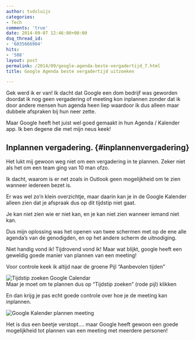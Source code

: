 ```yaml
---
author: tvdsluijs
categories:
- Tech
comments: 'true'
date: 2014-09-07 12:46:00+00:00
dsq_thread_id:
- '6035666904'
hits:
- '588'
layout: post
permalink: /2014/09/google-agenda-beste-vergadertijd_7.html
title: Google Agenda beste vergadertijd uitzoeken

---
```

Gek werd ik er van! Ik dacht dat Google een dom bedrijf was geworden doordat ik nog geen vergadering of meeting kon inplannen zonder dat ik door andere mensen hun agenda heen liep waardoor ik dus alleen maar dubbele afspraken bij hun neer zette.

Maar Google heeft het juist wel goed gemaakt in hun Agenda / Kalender app. Ik ben degene die met mijn neus keek! 

## Inplannen vergadering. {#inplannenvergadering}

Het lukt mij gewoon weg niet om een vergadering in te plannen. Zeker niet als het om een team ging van 10 man ofzo.

Ik dacht, waarom is er net zoals in Outlook geen mogelijkheid om te zien wanneer iedereen bezet is.

Er was wel zo&#8217;n klein overzichtje, maar daarin kan je in de Google Kalender alleen zien dat je afspraak dus op dit tijdstip niet gaat.

Je kan niet zien wie er niet kan, en je kan niet zien wanneer iemand niet kan.

Dus mijn oplossing was het openen van twee schermen met op de ene alle agenda&#8217;s van de genodigden, en op het andere scherm de uitnodiging.

Niet handig vond ik! Tijdrovend vond ik! Maar wat blijkt, google heeft een geweldig goede manier van plannen van een meeting!

Voor controle keek ik altijd naar de groene Pijl &#8220;Aanbevolen tijden&#8221;

![Tijdstip zoeken Google Calendar](https://vandersluijs.resultants-e.nl/2014/Sep/planning_1.png)  
Maar je moet om te plannen dus op &#8220;Tijdstip zoeken&#8221; (rode pijl) klikken

En dan krijg je pas echt goede controle over hoe je de meeting kan inplannen. 

![Google Kalender plannen meeting](https://vandersluijs.resultants-e.nl/2014/Sep/planning_2.png)

Het is dus een beetje verstopt&#8230;. maar Google heeft gewoon een goede mogelijkheid tot plannen van een meeting met meerdere personen!